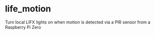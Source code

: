 # life_motion
Turn local LIFX lights on when motion is detected via a PIR sensor from a Raspberry Pi Zero
